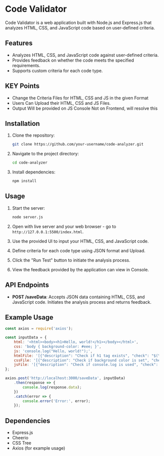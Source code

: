 # Code Validator

Code Validator is a web application built with Node.js and Express.js that analyzes HTML, CSS, and JavaScript code based on user-defined criteria.

## Features

- Analyzes HTML, CSS, and JavaScript code against user-defined criteria.
- Provides feedback on whether the code meets the specified requirements.
- Supports custom criteria for each code type.

## KEY Points
- Change the Criteria Files for HTML, CSS and JS in the given Format
- Users Can Upload their HTML, CSS and JS Files.
- Output Will be provided on JS Console Not on Frontend, will resolve this

## Installation

1. Clone the repository:

    ```bash
    git clone https://github.com/your-username/code-analyzer.git
    ```

2. Navigate to the project directory:

    ```bash
    cd code-analyzer
    ```

3. Install dependencies:

    ```bash
    npm install
    ```

## Usage

1. Start the server:

    ```bash
    node server.js
    ```

2. Open with live server and your web browser - go to `http://127.0.0.1:5500/index.html`.

3. Use the provided UI to input your HTML, CSS, and JavaScript code.

4. Define criteria for each code type using JSON format and Upload.

5. Click the "Run Test" button to initiate the analysis process.

6. View the feedback provided by the application can view in Console.

## API Endpoints

- **POST /saveData**: Accepts JSON data containing HTML, CSS, and JavaScript code. Initiates the analysis process and returns feedback.

## Example Usage

```javascript
const axios = require('axios');

const inputData = {
    html: '<html><body><h1>Hello, world!</h1></body></html>',
    css: 'body { background-color: #eee; }',
    js: 'console.log("Hello, world!");',
    htmlFile: '[{"description": "Check if h1 tag exists", "check": "$(\"h1\").length > 0"}]',
    cssFile: '[{"description": "Check if background color is set", "check": "(ast) => ast.stylesheet.rules.some(rule => rule.type === \'rule\' && rule.selectors.includes(\'body\') && rule.declarations.some(declaration => declaration.property === \'background-color\'))"}]',
    jsFile: '[{"description": "Check if console.log is used", "check": "(jsContent) => jsContent.includes(\'console.log\')"}]'
};

axios.post('http://localhost:3000/saveData', inputData)
    .then(response => {
        console.log(response.data);
    })
    .catch(error => {
        console.error('Error:', error);
    });
```

## Dependencies

- Express.js
- Cheerio
- CSS Tree
- Axios (for example usage)
